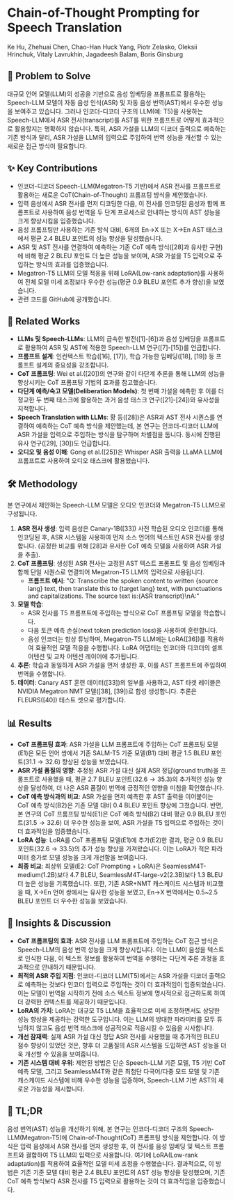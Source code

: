 # Chain-of-Thought Prompting for Speech Translation

Ke Hu, Zhehuai Chen, Chao-Han Huck Yang, Piotr Zelasko, Oleksii Hrinchuk, Vitaly Lavrukhin, Jagadeesh Balam, Boris Ginsburg

## 🧩 Problem to Solve

대규모 언어 모델(LLM)의 성공을 기반으로 음성 임베딩을 프롬프트로 활용하는 Speech-LLM 모델이 자동 음성 인식(ASR) 및 자동 음성 번역(AST)에서 우수한 성능을 보여주고 있습니다. 그러나 인코더-디코더 구조의 LLM(예: T5)을 사용하는 Speech-LLM에서 ASR 전사(transcript)를 AST를 위한 프롬프트로 어떻게 효과적으로 활용할지는 명확하지 않습니다. 특히, ASR 가설을 LLM의 디코더 출력으로 예측하는 기존 방식과 달리, ASR 가설을 LLM의 입력으로 주입하여 번역 성능을 개선할 수 있는 새로운 접근 방식이 필요합니다.

## ✨ Key Contributions

- 인코더-디코더 Speech-LLM(Megatron-T5 기반)에서 ASR 전사를 프롬프트로 활용하는 새로운 CoT(Chain-of-Thought) 프롬프팅 방식을 제안했습니다.
- 입력 음성에서 ASR 전사를 먼저 디코딩한 다음, 이 전사를 인코딩된 음성과 함께 프롬프트로 사용하여 음성 번역을 두 단계 프로세스로 안내하는 방식이 AST 성능을 크게 향상시킴을 입증했습니다.
- 음성 프롬프팅만 사용하는 기존 방식 대비, 6개의 En→X 또는 X→En AST 태스크에서 평균 $2.4$ BLEU 포인트의 성능 향상을 달성했습니다.
- ASR 및 AST 전사를 연결하여 예측하는 기존 CoT 예측 방식([28]과 유사한 구현)에 비해 평균 $2$ BLEU 포인트 더 높은 성능을 보이며, ASR 가설을 T5 입력으로 주입하는 방식의 효과를 입증했습니다.
- Megatron-T5 LLM의 모델 적응을 위해 LoRA(Low-rank adaptation)를 사용하여 전체 모델 미세 조정보다 우수한 성능(평균 $0.9$ BLEU 포인트 추가 향상)을 보였습니다.
- 관련 코드를 GitHub에 공개했습니다.

## 📎 Related Works

- **LLMs 및 Speech-LLMs**: LLM의 급속한 발전([1]-[6])과 음성 임베딩을 프롬프트로 활용하여 ASR 및 AST에 적용한 Speech-LLM 연구([7]-[15])를 언급합니다.
- **프롬프트 설계**: 인컨텍스트 학습([16], [17]), 학습 가능한 임베딩([18], [19]) 등 프롬프트 설계의 중요성을 강조합니다.
- **CoT 프롬프팅**: Wei et al.([20])의 연구와 같이 다단계 추론을 통해 LLM의 성능을 향상시키는 CoT 프롬프팅 기법의 효과를 참고했습니다.
- **다단계 예측/숙고 모델(Deliberation Models)**: 첫 번째 가설을 예측한 후 이를 더 정교한 두 번째 태스크에 활용하는 과거 음성 태스크 연구([21]-[24])와 유사성을 지적합니다.
- **Speech Translation with LLMs**: 황 등([28])은 ASR과 AST 전사 시퀀스를 연결하여 예측하는 CoT 예측 방식을 제안했는데, 본 연구는 인코더-디코더 LLM에 ASR 가설을 입력으로 주입하는 방식을 탐구하며 차별점을 둡니다. 동시에 진행된 유사 연구([29], [30])도 언급합니다.
- **오디오 및 음성 이해**: Gong et al.([25])은 Whisper ASR 출력을 LLaMA LLM에 프롬프트로 사용하여 오디오 태스크에 활용했습니다.

## 🛠️ Methodology

본 연구에서 제안하는 Speech-LLM 모델은 오디오 인코더와 Megatron-T5 LLM으로 구성됩니다.

1. **ASR 전사 생성**: 입력 음성은 Canary-1B([33]) 사전 학습된 오디오 인코더를 통해 인코딩된 후, ASR 시스템을 사용하여 먼저 소스 언어의 텍스트인 ASR 전사를 생성합니다. (공정한 비교를 위해 [28]과 유사한 CoT 예측 모델을 사용하여 ASR 가설을 추출).
2. **CoT 프롬프팅**: 생성된 ASR 전사는 고정된 AST 텍스트 프롬프트 및 음성 임베딩과 함께 단일 시퀀스로 연결되어 Megatron-T5 LLM의 입력으로 사용됩니다.
   - **프롬프트 예시**: "Q: Transcribe the spoken content to written {source lang} text, then translate this to {target lang} text, with punctuations and capitalizations. The source text is:{ASR transcript}\nA:"
3. **모델 학습**:
   - ASR 전사를 T5 프롬프트에 주입하는 방식으로 CoT 프롬프팅 모델을 학습합니다.
   - 다음 토큰 예측 손실(next token prediction loss)을 사용하여 훈련합니다.
   - 음성 인코더는 항상 튜닝하며, Megatron-T5 LLM에는 LoRA([36])를 적용하여 효율적인 모델 적응을 수행합니다. LoRA 어댑터는 인코더와 디코더의 셀프 어텐션 및 교차 어텐션 레이어에 추가됩니다.
4. **추론**: 학습과 동일하게 ASR 가설을 먼저 생성한 후, 이를 AST 프롬프트에 주입하여 번역을 수행합니다.
5. **데이터**: Canary AST 훈련 데이터([33])의 일부를 사용하고, AST 타겟 레이블은 NVIDIA Megatron NMT 모델([38], [39])로 합성 생성합니다. 추론은 FLEURS([40]) 테스트 셋으로 평가합니다.

## 📊 Results

- **CoT 프롬프팅 효과**: ASR 가설을 LLM 프롬프트에 주입하는 CoT 프롬프팅 모델(E1)은 모든 언어 쌍에서 기존 SALM-T5 기준 모델(B1) 대비 평균 $1.5$ BLEU 포인트($31.1 \rightarrow 32.6$) 향상된 성능을 보였습니다.
- **ASR 가설 품질의 영향**: 추정된 ASR 가설 대신 실제 ASR 정답(ground truth)을 프롬프트로 사용했을 때, 평균 $2.7$ BLEU 포인트($32.6 \rightarrow 35.3$)의 추가적인 성능 향상을 달성하여, 더 나은 ASR 품질이 번역에 긍정적인 영향을 미침을 확인했습니다.
- **CoT 예측 방식과의 비교**: ASR 가설을 먼저 예측한 후 AST 출력을 이어붙이는 CoT 예측 방식(B2)은 기존 모델 대비 $0.4$ BLEU 포인트 향상에 그쳤습니다. 반면, 본 연구의 CoT 프롬프팅 방식(E1)은 CoT 예측 방식(B2) 대비 평균 $0.9$ BLEU 포인트($31.5 \rightarrow 32.6$) 더 우수한 성능을 보여, ASR 가설을 T5 입력으로 주입하는 것이 더 효과적임을 입증했습니다.
- **LoRA 성능**: LoRA를 CoT 프롬프팅 모델(E1)에 추가(E2)한 결과, 평균 $0.9$ BLEU 포인트($32.6 \rightarrow 33.5$)의 추가 성능 향상을 가져왔습니다. 이는 LoRA가 적은 파라미터 증가로 모델 성능을 크게 개선함을 보여줍니다.
- **최종 비교**: 최상위 모델(E2: CoT Prompting + LoRA)은 SeamlessM4T-medium($1.2$B)보다 $4.7$ BLEU, SeamlessM4T-large-v2($2.3$B)보다 $1.3$ BLEU 더 높은 성능을 기록했습니다. 또한, 기존 ASR+NMT 캐스케이드 시스템과 비교했을 때, X→En 언어 쌍에서는 유사한 성능을 보였고, En→X 번역에서는 $0.5$~$2.5$ BLEU 포인트 더 우수한 성능을 보였습니다.

## 🧠 Insights & Discussion

- **CoT 프롬프팅의 효과**: ASR 전사를 LLM 프롬프트에 주입하는 CoT 접근 방식은 Speech-LLM의 음성 번역 성능을 크게 향상시킵니다. 이는 LLM이 음성을 텍스트로 인식한 다음, 이 텍스트 정보를 활용하여 번역을 수행하는 다단계 추론 과정을 효과적으로 안내하기 때문입니다.
- **최적의 ASR 주입 지점**: 인코더-디코더 LLM(T5)에서는 ASR 가설을 디코더 출력으로 예측하는 것보다 인코더 입력으로 주입하는 것이 더 효과적임이 입증되었습니다. 이는 모델이 번역을 시작하기 전에 소스 텍스트 정보에 명시적으로 접근하도록 하여 더 강력한 컨텍스트를 제공하기 때문입니다.
- **LoRA의 가치**: LoRA는 대규모 T5 LLM을 효율적으로 미세 조정하면서도 상당한 성능 향상을 제공하는 강력한 도구입니다. 이는 LLM의 방대한 파라미터를 모두 튜닝하지 않고도 음성 번역 태스크에 성공적으로 적응시킬 수 있음을 시사합니다.
- **개선 잠재력**: 실제 ASR 가설 대신 정답 ASR 전사를 사용했을 때 추가적인 BLEU 점수 향상이 있었던 것은, 향후 더 고품질의 ASR 시스템을 도입하면 AST 성능을 더욱 개선할 수 있음을 보여줍니다.
- **기존 시스템 대비 우위**: 제안된 방법은 단순 Speech-LLM 기준 모델, T5 기반 CoT 예측 모델, 그리고 SeamlessM4T와 같은 최첨단 다국어/다중 모드 모델 및 기존 캐스케이드 시스템에 비해 우수한 성능을 입증하며, Speech-LLM 기반 AST의 새로운 가능성을 제시합니다.

## 📌 TL;DR

음성 번역(AST) 성능을 개선하기 위해, 본 연구는 인코더-디코더 구조의 Speech-LLM(Megatron-T5)에 Chain-of-Thought(CoT) 프롬프팅 방식을 제안합니다. 이 방식은 입력 음성에서 ASR 전사를 먼저 생성한 후, 이 전사를 음성 임베딩 및 텍스트 프롬프트와 결합하여 T5 LLM의 입력으로 사용합니다. 여기에 LoRA(Low-rank adaptation)를 적용하여 효율적인 모델 미세 조정을 수행했습니다. 결과적으로, 이 방법은 기존 기준 모델 대비 평균 $2.4$ BLEU 포인트의 AST 성능 향상을 달성했으며, 기존 CoT 예측 방식보다 ASR 전사를 T5 입력으로 활용하는 것이 더 효과적임을 입증했습니다.
